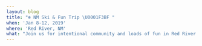 ```yaml
---
layout: blog
title: "❄️ NM Ski & Fun Trip \U0001F3BF "
when: 'Jan 8-12, 2019'
where: 'Red River, NM'
what: "Join us for intentional community and loads of fun in Red River \U0001F525 $235, includes all transportation and lodging and meals (except lunch) SIGN UP BELOW AND PAY \U0001F4B0 TODAY! Only FOUR more can go!"
---
```


